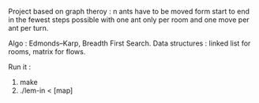 Project based on graph theroy : n ants have to be moved form start to end in the fewest steps possible with one ant only per room and one move per ant per turn.

Algo : Edmonds–Karp, Breadth First Search.
Data structures : linked list for rooms, matrix for flows.

Run it :
1) make
2) ./lem-in < [map]
